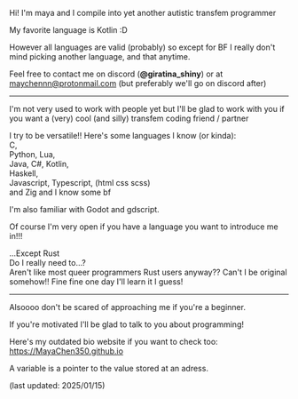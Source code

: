 Hi! I'm maya and I compile into yet another autistic transfem programmer

My favorite language is Kotlin :D

However all languages are valid (probably) so except for BF I really don't mind picking another language, and that anytime.

Feel free to contact me on discord (**@giratina_shiny**) or at maychennn@protonmail.com (but preferably we'll go on discord after)

---
I'm not very used to work with people yet but I'll be glad to work with you if you want a (very) cool (and silly) transfem coding friend / partner

I try to be versatile!! Here's some languages I know (or kinda):
\
C,
\
Python, Lua,
\
Java, C#, Kotlin,
\
Haskell,
\
Javascript, Typescript, (html css scss)
\
and Zig and I know some bf

I'm also familiar with Godot and gdscript.

Of course I'm very open if you have a language you want to introduce me in!!!

...Except Rust
\
Do I really need to...?
\
Aren't like most queer programmers Rust users anyway?? Can't I be original somehow!! Fine fine one day I'll learn it I guess!

---
Alsoooo don't be scared of approaching me if you're a beginner.

If you're motivated I'll be glad to talk to you about programming!

Here's my outdated bio website if you want to check too:
\
https://MayaChen350.github.io

A variable is a pointer to the value stored at an adress.

(last updated: 2025/01/15)
